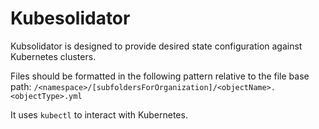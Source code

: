 # Kubesolidator #

Kubsolidator is designed to provide desired state configuration against Kubernetes clusters.

Files should be formatted in the following pattern relative to the file base path:
`/<namespace>/[subfoldersForOrganization]/<objectName>.<objectType>.yml`

It uses `kubectl` to interact with Kubernetes.

